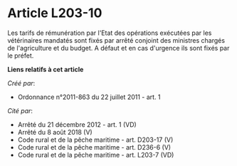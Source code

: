 # Article L203-10

Les tarifs de rémunération par l'Etat des opérations exécutées par les vétérinaires mandatés sont fixés par arrêté conjoint
des ministres chargés de l'agriculture et du budget. A défaut et en cas d'urgence ils sont fixés par le préfet.

**Liens relatifs à cet article**

_Créé par_:

  - Ordonnance n°2011-863 du 22 juillet 2011 - art. 1

_Cité par_:

  - Arrêté du 21 décembre 2012 - art. 1 (VD)
  - Arrêté du 8 août 2018 (V)
  - Code rural et de la pêche maritime - art. D203-17 (V)
  - Code rural et de la pêche maritime - art. D236-6 (V)
  - Code rural et de la pêche maritime - art. L203-7 (VD)
